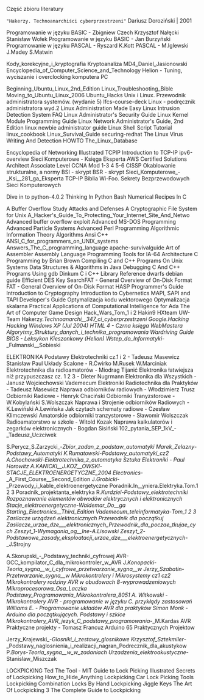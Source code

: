 Część zbioru literatury

`"Hakerzy. Technoanarchiści cyberprzestrzeni"` Dariusz Doroziński | 2001

Programowanie w języku BASIC - Zbigniew Czech Krzysztof Nałęcki Stanisław Wołek
Programowanie w języku BASIC - Jan Burzyński
Programowanie w języku PASCAL - Ryszard K.Kott
PASCAL - M.Iglewski J.Madey S.Matwin

Kody_korekcyjne_i_kryptografia
Kryptoanaliza MD4_Daniel_Jasionowski
Encyclopedia_of_Computer_Science_and_Technology
Helion - Tuning, wyciszanie i overclocking komputera PC

Beginning_Ubuntu_Linux_2nd_Edition
Linux_Troubleshooting_Bible
Moving_to_Ubuntu_Linux_2006
Ubuntu_Hacks
Unix i Linux. Przewodnik administratora systemów. (wydanie 5)
lfcs-course-deck
Linux - podręcznik administratora wyd.2
Linux Administration Made Easy
Linux Intrusion Detection System FAQ
Linux Administrator's Security Guide
Linux Kernel Module Programming Guide
Linux Network Administrator's Guide, 2nd Edition
linux newbie administrator guide
Linux Shell Script Tutorial
linux_cookbook
Linux_Survival_Guide
securing-redhat
The Linux Virus Writing And Detection HOWTO
The_Linux_Database

Encyclopedia of Networking
Illustrated TCPIP
Introduction to TCP-IP
ipv6-overview
Sieci Komputerowe - Księga Eksperta
AWS Certified Solutions Architect Associate Level
CCNA Mod 1-3 4 5-6
CISSP
Okablowanie strukturalne, a normy
BSI - skrypt
BSR - skrypt
Sieci_Komputerowe_-_Ksi__281_ga_Eksperta
TCP-IP Biblia
Wi-Foo. Sekrety Bezprzewodowych Sieci Komputerowych

Dive in to python-4.0.2
Thinking In Python
Bash
Numerical Recipes In C

A Buffer Overflow Study Attacks and Defenses
A Cryptographic File System for Unix
A_Hacker's_Guide_To_Protecting_Your_Internet_Site_And_Netwo
Advanced buffer overflow exploit
Advanced MS-DOS Programming
Advanced Particle Systems
Advanced Perl Programming
Algorithmic Information Theory
Algorithms
Ansi C++
ANSI_C_for_programmers_on_UNIX_systems
Answers_The_C_programming_language
apache-survivalguide
Art of Assembler
Assembly Language Programming Tools for IA-64 Architecture
C Programming by Brian Brown
Compiling C and C++ Programs On Unix Systems
Data Structures & Algorithms in Java
Debugging C And C++ Programs Using gdb
Dinkum C i C++ Library Reference
dwarfs debian guide
Efficient DES Key SearchFAT - General Overview of On-Disk Format
FAT - General Overview of On-Disk Format
HASP Programmer's Guide
Introduction to Cryptography
Introduction to Cybernetics
MAPI, SAPI and TAPI Developer's Guide
Optymalizacja kodu wektorowego
Optymalizacja skalarna
Practical Applications of Computational Intelligence for Ada
The Art of Computer Game Design
Hack_Wars_Tom_1 i 2
Hakin9
HXteam
UW-Team
Hakerzy._Technoanarchi__347_ci_cyberprzestrzeni
Google.Hacking
Hacking Windows XP (Jul 2004)
HTML 4 - Czrna księga WebMastera
Algorytmy_Struktury_danych_i_technika_programowania
Wardriving Guide
BIOS - Leksykon Kieszonkowy (Helion)
Wstep_do_Informatyki_-_Fulmanski__Sobieski

ELEKTRONIKA
Podstawy Elektrotechniki cz.1 i 2 - Tadeusz Masewicz Stanisław Paul
Układy Scalone - R.Ćwirko M.Rusek W.Marciniak
Elektrotechnika dla radioamatorów - Miodrag Tijanić
Elektronika łatwiejsza niż przypuszczasz cz. 1 2 3 - Dieter Nugrmann
Elektronika dla Wszystkich - Janusz Wojciechowski
Vademecum Elektroniki
Radiotechnika dla Praktyków - Tadeusz Masewicz
Naprawa odbiorników radiowych - Włodzimierz Trusz
Odbiorniki Radiowe - Henryk Chaciński
Odbiorniki Tranyzstorowe - W.Kobylański S.Wolszczak
Naprawa i Strojenie odbiorników Radiowych - K.Lewiński A.Lewińska
Jak czytach schematy radiowe - Czesław Klimczewski
Amatorskie odbiorniki tranzystorowe - Sławomir Wolszczak
Radioamatorstwo w szkole - Witold Kozak
Naprawa kalkulatorów i zegarków elektronicznych - Bogdan Sisiński
102_pytania_SEP_1kV_-_Tadeusz_Uczciwek

S.Perycz_S.Zarzycki_-_Zbior_zadan_z_podstaw_automatyki
Marek_Zelazny_-_Podstawy_Automatyki
K.Rumatowski_-_Podstawy_automatyki_cz2
A.Chochowski_-_Elektrotechnika_z_automatyka
Sztuka Elektroniki - Paul Horowitz
A.KANICKI__J.KOZ__OWSKI_-_STACJE_ELEKTROENERGETYCZNE_2004
Electronics_-_A_First_Course__Second_Edition
J._Grobicki_-_Przewody_i_kable_elektroenergetyczne
Poradnik.In__yniera.Elektryka.Tom.1 2 3
Poradnik_projektanta_elektryka
R._Kurdziel_-_Podstawy_elektrotechniki
Rozpoznawanie elementów obwodów elektrycznych i elektronicznych
Stacje_elektroenergetyczne_-_Waldemar_Do__ga
Starting_Electronics__Third_Edition
Vademecum_teleinformatyka_-_Tom_1 2 3
Zasilacze urządzeń elektronicznych Przewodnik dla początkuj
Zasilacze_urzae_dze___elektronicznych_Przewodnik_dla_poczae_tkujae_cych
Zeszyt_1_-_Wymagania_og__lne_-_A.Lisowski
Zeszyt_2_-_Podstawowe_zasady_eksploatacji_urzae_dze___elektroenergetycznych_-_J.Strojny

A.Skorupski_-_Podstawy_techniki_cyfrowej
AVR-GCC_kompilator_C_dla_mikrokontroler_w_AVR
J._Konopacki_-_Teoria_sygna__w_i_cyfrowe_przetwarzanie_sygna__w
Jerzy_Szabatin_-_Przetwarzanie_sygna__w
Mikrokontrolery i Mikrosystemy cz1 cz2
Mikrokontrolery rodziny AVR w obudowach 8-wyprowadzeniowych 
Mikroprocesorowa_Osa_Laczka
Podstawy_Programowania_Mikrokontrolera_8051
A. Witkowski - Mikrokontrolery AVR - programowanie w języku C. przykłądy zastosowań
Williams E. - Programowanie układów AVR dla praktyków
Simon Monk - Arduino dla początkujących. Podstawy i szkice
Mikrokontrolery_AVR_jezyk_C_podstawy_programowania_-_M.Kardas
AVR Praktyczne projekty - Tomasz Francuz
Arduino 65 Praktycznych Projektow

Jerzy_Krajewski_-_Glosniki_i_zestawy_glosnikowe
Krzysztof_Sztekmiler_-_Podstawy_naglosnienia_i_realizacji_nagran_Podrecznik_dla_akustykow
P._Borys_-_Teoria_sygna__w_w_zadaniach
Urzadzenia_elektroakustyczne_-Stanislaw_Miszczak

LOCKPICKING
Ted The Tool - MIT Guide to Lock Picking
Illustrated Secrets of Lockpicking
How_to_Hide_Anything
Lockpicking Car Lock Picking Tools
Lockpicking Combination Locks By Hand
Lockpicking Jiggle Keys
The Art Of Lockpicking 3
The Complete Guide to Lockpicking

